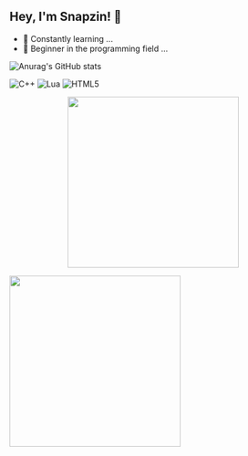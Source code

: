 ## Hey, I'm Snapzin! 👋

- 🔭 Constantly learning ...
- 🌱 Beginner in the programming field ...




![Anurag's GitHub stats](https://github-readme-stats.vercel.app/api?username=snapzin&show_icons=true&theme=dark)

![C++](https://img.shields.io/badge/C++-00599C?style=flat&logo=c%2b%2b&logoColor=white)
![Lua](https://img.shields.io/badge/Lua-2C2D72?style=flat&logo=lua&logoColor=white)
![HTML5](https://img.shields.io/badge/HTML5-E34F26?style=flat&logo=html5&logoColor=white)

<p align="center">
  <img src="https://gifdb.com/images/high/batman-arkham-video-game-iqo9fgjdvmy2ekwg.gif" width="300"/>
</p>

<img src="https://gifdb.com/images/high/batman-arkham-video-game-iqo9fgjdvmy2ekwg.gif" width="300"/>
